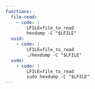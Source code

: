 ```yaml
---
functions:
  file-read:
    - code: |
        LFILE=file_to_read
        hexdump -C "$LFILE"
  suid:
    - code: |
        LFILE=file_to_read
        ./hexdump -C "$LFILE"
  sudo:
    - code: |
        LFILE=file_to_read
        sudo hexdump -C "$LFILE"
---
```

